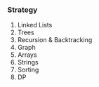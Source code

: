 ### Strategy

1. Linked Lists
2. Trees
3. Recursion & Backtracking
4. Graph
5. Arrays
6. Strings
7. Sorting
8. DP

